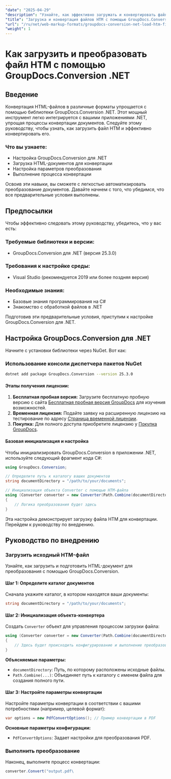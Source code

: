 ```yaml
---
"date": "2025-04-29"
"description": "Узнайте, как эффективно загружать и конвертировать файлы HTML с помощью GroupDocs.Conversion для .NET. Это руководство охватывает настройку, конфигурацию и практические приложения."
"title": "Загрузка и конвертация файлов HTM с помощью GroupDocs.Conversion .NET&#58; Пошаговое руководство"
"url": "/ru/net/web-markup-formats/groupdocs-conversion-net-load-htm-files/"
"weight": 1
---
```


# Как загрузить и преобразовать файл HTM с помощью GroupDocs.Conversion .NET

## Введение

Конвертация HTML-файлов в различные форматы упрощается с помощью библиотеки GroupDocs.Conversion .NET. Этот мощный инструмент легко интегрируется с вашими приложениями .NET, упрощая процессы конвертации документов. Следуйте этому руководству, чтобы узнать, как загрузить файл HTM и эффективно конвертировать его.

### Что вы узнаете:
- Настройка GroupDocs.Conversion для .NET
- Загрузка HTML-документов для конвертации
- Настройка параметров преобразования
- Выполнение процесса конвертации

Освоив эти навыки, вы сможете с легкостью автоматизировать преобразование документов. Давайте начнем с того, что убедимся, что все предварительные условия выполнены.

## Предпосылки

Чтобы эффективно следовать этому руководству, убедитесь, что у вас есть:

### Требуемые библиотеки и версии:
- GroupDocs.Conversion для .NET (версия 25.3.0)
  

### Требования к настройке среды:
- Visual Studio (рекомендуется 2019 или более поздняя версия)

### Необходимые знания:
- Базовые знания программирования на C#
- Знакомство с обработкой файлов в .NET

Подготовив эти предварительные условия, приступим к настройке GroupDocs.Conversion для .NET.

## Настройка GroupDocs.Conversion для .NET

Начните с установки библиотеки через NuGet. Вот как:

### Использование консоли диспетчера пакетов NuGet
```bash
dotnet add package GroupDocs.Conversion --version 25.3.0
```

#### Этапы получения лицензии:
1. **Бесплатная пробная версия:** Загрузите бесплатную пробную версию с сайта [Бесплатная пробная версия GroupDocs](https://releases.groupdocs.com/conversion/net/) для изучения возможностей.
2. **Временная лицензия:** Подайте заявку на расширенную лицензию на тестирование по адресу [Страница временной лицензии](https://purchase.groupdocs.com/temporary-license/).
3. **Покупка:** Для полного доступа приобретите лицензию у [Покупка GroupDocs](https://purchase.groupdocs.com/buy).

#### Базовая инициализация и настройка

Чтобы инициализировать GroupDocs.Conversion в приложении .NET, используйте следующий фрагмент кода C#:

```csharp
using GroupDocs.Conversion;

// Определите путь к каталогу ваших документов
string documentDirectory = "/path/to/your/documents";

// Инициализация объекта Converter с помощью HTM-файла
using (Converter converter = new Converter(Path.Combine(documentDirectory, "sample.htm")))
{
    // Логика преобразования будет здесь
}
```

Эта настройка демонстрирует загрузку файла HTM для конвертации. Перейдем к руководству по внедрению.

## Руководство по внедрению

### Загрузить исходный HTM-файл

Узнайте, как загрузить и подготовить HTML-документ для преобразования с помощью GroupDocs.Conversion.

#### Шаг 1: Определите каталог документов
Сначала укажите каталог, в котором находятся ваши документы:

```csharp
string documentDirectory = "/path/to/your/documents";
```

#### Шаг 2: Инициализация объекта-конвертера
Создать `Converter` объект для управления процессом загрузки файла:

```csharp
using (Converter converter = new Converter(Path.Combine(documentDirectory, "sample.htm")))
{
    // Здесь будет происходить конфигурирование и выполнение преобразования.
}
```

**Объясняемые параметры:**
- `documentDirectory`: Путь, по которому расположены исходные файлы.
- `Path.Combine(...)`: Объединяет путь к каталогу с именем файла для создания полного пути.

#### Шаг 3: Настройте параметры конвертации
Настройте параметры конвертации в соответствии с вашими потребностями (например, целевой формат):

```csharp
var options = new PdfConvertOptions(); // Пример конвертации в PDF
```

**Основные параметры конфигурации:**
- `PdfConvertOptions`: Задает настройки для преобразования PDF.

### Выполнить преобразование
Наконец, выполните процесс конвертации:

```csharp
converter.Convert("output.pdf\